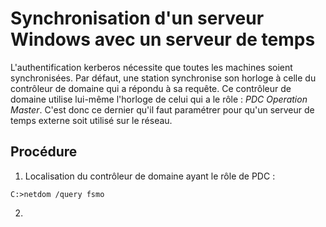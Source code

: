 # Synchronisation d'un serveur Windows avec un serveur de temps

L'authentification kerberos nécessite que toutes les machines soient synchronisées. Par défaut, une station synchronise son horloge à celle du contrôleur de domaine qui a répondu à sa requête. Ce contrôleur de domaine utilise lui-même l'horloge de celui qui a le rôle : *PDC Operation Master*. C'est donc ce dernier qu'il faut paramétrer pour qu'un serveur de temps externe soit utilisé sur le réseau.

## Procédure

1. Localisation du contrôleur de domaine ayant le rôle de PDC :

```
C:>netdom /query fsmo
```

2. 